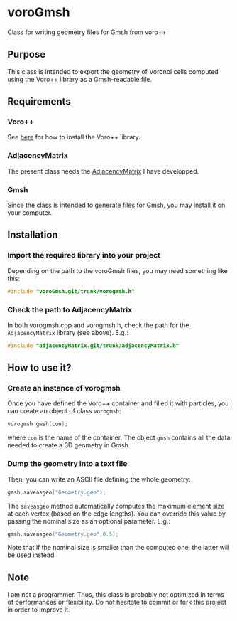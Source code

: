 # voroGmsh
Class for writing geometry files for Gmsh from voro++

## Purpose
This class is intended to export the geometry of Voronoï cells computed using the Voro++ library as a Gmsh-readable file.

## Requirements
### Voro++
See [here](http://math.lbl.gov/voro++/download/) for how to install the Voro++ library.

### AdjacencyMatrix
The present class needs the [AdjacencyMatrix](https://github.com/DorianDepriester/adjacencyMatrix) I have developped.

### Gmsh
Since the class is intended to generate files for Gmsh, you may [install it](http://gmsh.info/) on your computer.

## Installation
### Import the required library into your project
Depending on the path to the voroGmsh files, you may need something like this:
```C++
#include "voroGmsh.git/trunk/vorogmsh.h"
```
### Check the path to AdjacencyMatrix
In both vorogmsh.cpp and vorogmsh.h, check the path for the `AdjacencyMatrix` library (see above). E.g.:
```C++
#include "adjacencyMatrix.git/trunk/adjacencyMatrix.h"
```

## How to use it?
### Create an instance of vorogmsh
Once you have defined the Voro++ container and filled it with particles, you can create an object of class `vorogmsh`:
```C++
vorogmsh gmsh(con);
```
where `con` is the name of the container. The object `gmsh` contains all the data needed to create a 3D geometry in Gmsh.

### Dump the geometry into a text file
Then, you can write an ASCII file defining the whole geometry:
```C++
gmsh.saveasgeo("Geometry.geo");
```

The `saveasgeo` method automatically computes the maximum element size at each vertex (based on the edge lengths). You can override this value by passing the nominal size as an optional parameter. E.g.:
```C++
gmsh.saveasgeo("Geometry.geo",0.5);
```
Note that if the nominal size is smaller than the computed one, the latter will be used instead.

## Note
I am not a programmer. Thus, this class is probably not optimized in terms of performances or flexibility. Do not hesitate to commit or fork this project in order to improve it.
